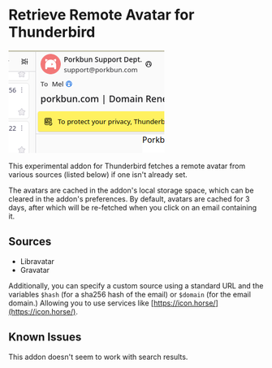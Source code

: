 # Retrieve Remote Avatar for Thunderbird

![A screenshot of the Thunderbird message header showing an avatar for Porkbun Support despite that email not being saved as a contact.](docs/screenshots/readme-porkbun.png)

This experimental addon for Thunderbird fetches a remote avatar from various sources (listed below) if one isn't already
set.

The avatars are cached in the addon's local storage space, which can be cleared in the addon's preferences. By default,
avatars are cached for 3 days, after which will be re-fetched when you click on an email containing it.

## Sources

* Libravatar
* Gravatar

Additionally, you can specify a custom source using a standard URL and the variables `$hash` (for a sha256 hash of the
email) or `$domain` (for the email domain.) Allowing you to use services
like [https://icon.horse/](https://icon.horse/).

## Known Issues

This addon doesn't seem to work with search results.
